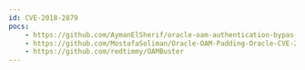 ```yaml
---
id: CVE-2018-2879
pocs:
    - https://github.com/AymanElSherif/oracle-oam-authentication-bypas-exploit
    - https://github.com/MostafaSoliman/Oracle-OAM-Padding-Oracle-CVE-2018-2879-Exploit
    - https://github.com/redtimmy/OAMBuster
---
```

